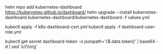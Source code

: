 helm repo add kubernetes-dashboard https://kubernetes.github.io/dashboard/
helm upgrade --install kubernetes-dashboard kubernetes-dashboard/kubernetes-dashboard -f values.yml

kubectl apply -f k8s-dashboard-cert.yml
kubectl apply -f dashboard-user-role.yml

kubectl get secret dashboard-token -o jsonpath='{$.data.token}' | base64 -d | sed $'s/$/\\\n/g'